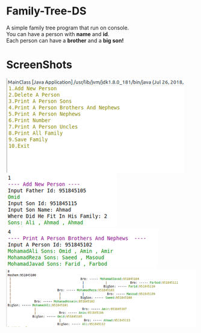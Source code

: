 # Family-Tree-DS

A simple family tree program that run on console. <br>
You can have a person with **name** and **id**. <br>
Each person can have a **brother** and a **big son!**

# ScreenShots
![](1.png?raw=true)<br>
![](2.png?raw=true)<br>
![](5.png?raw=true)<br>
![](6.png?raw=true)
